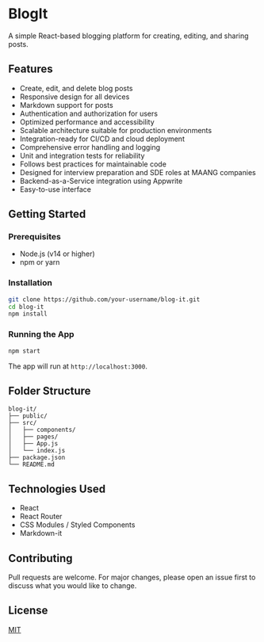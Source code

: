 # BlogIt

A simple React-based blogging platform for creating, editing, and sharing posts.

## Features

- Create, edit, and delete blog posts
- Responsive design for all devices
- Markdown support for posts
- Authentication and authorization for users
- Optimized performance and accessibility
- Scalable architecture suitable for production environments
- Integration-ready for CI/CD and cloud deployment
- Comprehensive error handling and logging
- Unit and integration tests for reliability
- Follows best practices for maintainable code
- Designed for interview preparation and SDE roles at MAANG companies
- Backend-as-a-Service integration using Appwrite
- Easy-to-use interface

## Getting Started

### Prerequisites

- Node.js (v14 or higher)
- npm or yarn

### Installation

```bash
git clone https://github.com/your-username/blog-it.git
cd blog-it
npm install
```

### Running the App

```bash
npm start
```

The app will run at `http://localhost:3000`.

## Folder Structure

```
blog-it/
├── public/
├── src/
│   ├── components/
│   ├── pages/
│   ├── App.js
│   └── index.js
├── package.json
└── README.md
```

## Technologies Used

- React
- React Router
- CSS Modules / Styled Components
- Markdown-it

## Contributing

Pull requests are welcome. For major changes, please open an issue first to discuss what you would like to change.

## License

[MIT](LICENSE)